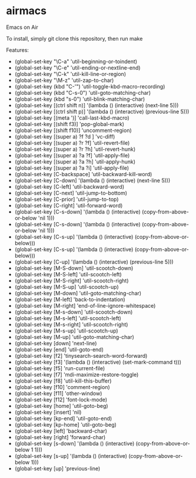 airmacs
=======

Emacs on Air

To install, simply git clone this repository, then run make

Features:
 * (global-set-key "\C-a" 'util-beginning-or-toindent)
 * (global-set-key "\C-e" 'util-ending-or-nextline-end)
 * (global-set-key "\C-k" 'util-kill-line-or-region)
 * (global-set-key "\M-z"     'util-zap-to-char)
 * (global-set-key (kbd "C-'") 'util-toggle-kbd-macro-recording)
 * (global-set-key (kbd "C-s-0") 'util-goto-matching-char)
 * (global-set-key (kbd "s-0") 'util-blink-matching-char)
 * (global-set-key [(ctrl shift n)] '(lambda () (interactive) (next-line 5)))
 * (global-set-key [(ctrl shift p)] '(lambda () (interactive) (previous-line 5)))
 * (global-set-key [(meta \')] 'call-last-kbd-macro)
 * (global-set-key [(shift f3)] 'pop-global-mark)
 * (global-set-key [(shift f10)] 'uncomment-region)
 * (global-set-key [(super a) ?f ?d ] 'vc-diff)
 * (global-set-key [(super a) ?r ?f] 'util-revert-file)
 * (global-set-key [(super a) ?r ?h] 'util-revert-hunk)
 * (global-set-key [(super a) ?a ?f] 'util-apply-file)
 * (global-set-key [(super a) ?a ?h] 'util-apply-hunk)
 * (global-set-key [(super a) ?a ?i] 'util-apply-file)
 * (global-set-key [C-backspace] 'util-backward-kill-word)
 * (global-set-key [C-down] '(lambda () (interactive) (next-line 5)))
 * (global-set-key [C-left] 'util-backward-word)
 * (global-set-key [C-next] 'util-jump-to-bottom)
 * (global-set-key [C-prior] 'util-jump-to-top)
 * (global-set-key [C-right] 'util-forward-word)
 * (global-set-key [C-s-down] '(lambda () (interactive) (copy-from-above-or-below 'nil 1)))
 * (global-set-key [C-s-down] '(lambda () (interactive) (copy-from-above-or-below 'nil 1)))
 * (global-set-key [C-s-up] '(lambda () (interactive) (copy-from-above-or-below)))
 * (global-set-key [C-s-up] '(lambda () (interactive) (copy-from-above-or-below)))
 * (global-set-key [C-up] '(lambda () (interactive) (previous-line 5)))
 * (global-set-key [M-S-down] 'util-scootch-down)
 * (global-set-key [M-S-left] 'util-scootch-left)
 * (global-set-key [M-S-right] 'util-scootch-right)
 * (global-set-key [M-S-up] 'util-scootch-up)
 * (global-set-key [M-down] 'util-goto-matching-char)
 * (global-set-key [M-left] 'back-to-indentation)
 * (global-set-key [M-right] 'end-of-line-ignore-whitespace)
 * (global-set-key [M-s-down] 'util-scootch-down)
 * (global-set-key [M-s-left] 'util-scootch-left)
 * (global-set-key [M-s-right] 'util-scootch-right)
 * (global-set-key [M-s-up] 'util-scootch-up)
 * (global-set-key [M-up] 'util-goto-matching-char)
 * (global-set-key [down] 'next-line)
 * (global-set-key [end]      'util-goto-end)
 * (global-set-key [f2] 'tinysearch-search-word-forward)
 * (global-set-key [f3] '(lambda () (interactive) (set-mark-command t)))
 * (global-set-key [f5] 'run-current-file)
 * (global-set-key [f7] 'mdi-maximize-restore-toggle)
 * (global-set-key [f8] 'util-kill-this-buffer)
 * (global-set-key [f10] 'comment-region)
 * (global-set-key [f11] 'other-window)
 * (global-set-key [f12] 'font-lock-mode)
 * (global-set-key [home]     'util-goto-beg)
 * (global-set-key [insert] 'nil)
 * (global-set-key [kp-end]   'util-goto-end)
 * (global-set-key [kp-home]  'util-goto-beg)
 * (global-set-key [left] 'backward-char)
 * (global-set-key [right] 'forward-char)
 * (global-set-key [s-down] '(lambda () (interactive) (copy-from-above-or-below 1 1)))
 * (global-set-key [s-up] '(lambda () (interactive) (copy-from-above-or-below 1)))
 * (global-set-key [up] 'previous-line)
